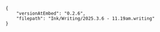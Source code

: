

```handwritten-ink
{
	"versionAtEmbed": "0.2.6",
	"filepath": "Ink/Writing/2025.3.6 - 11.19am.writing"
}
```
